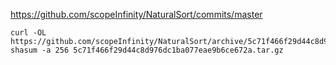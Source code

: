 <https://github.com/scopeInfinity/NaturalSort/commits/master>

```shell
curl -OL https://github.com/scopeInfinity/NaturalSort/archive/5c71f466f29d44c8d976dc1ba077eae9b6ce672a.tar.gz
shasum -a 256 5c71f466f29d44c8d976dc1ba077eae9b6ce672a.tar.gz
```

